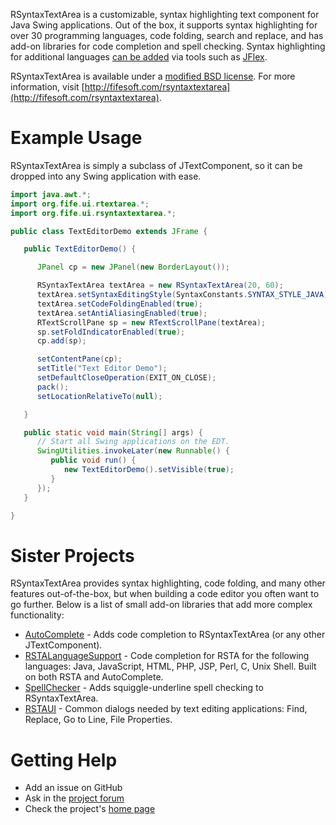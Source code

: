 RSyntaxTextArea is a customizable, syntax highlighting text component for Java Swing applications.  Out of the box, it supports syntax highlighting for over 30 programming languages, code folding, search and replace, and has add-on libraries for code completion and spell checking.  Syntax highlighting for additional languages [can be added](http://fifesoft.com/rsyntaxtextarea/doc/) via tools such as [JFlex](http://jflex.de).

RSyntaxTextArea is available under a [modified BSD license](http://github/com/bobbylight/RSyntaxTextArea/blog/master/License.txt).  For more information, visit [http://fifesoft.com/rsyntaxtextarea](http://fifesoft.com/rsyntaxtextarea).

# Example Usage

RSyntaxTextArea is simply a subclass of JTextComponent, so it can be dropped into any Swing application with ease.

```java
import java.awt.*;
import org.fife.ui.rtextarea.*;
import org.fife.ui.rsyntaxtextarea.*;

public class TextEditorDemo extends JFrame {

   public TextEditorDemo() {

      JPanel cp = new JPanel(new BorderLayout());

      RSyntaxTextArea textArea = new RSyntaxTextArea(20, 60);
      textArea.setSyntaxEditingStyle(SyntaxConstants.SYNTAX_STYLE_JAVA);
      textArea.setCodeFoldingEnabled(true);
      textArea.setAntiAliasingEnabled(true);
      RTextScrollPane sp = new RTextScrollPane(textArea);
      sp.setFoldIndicatorEnabled(true);
      cp.add(sp);

      setContentPane(cp);
      setTitle("Text Editor Demo");
      setDefaultCloseOperation(EXIT_ON_CLOSE);
      pack();
      setLocationRelativeTo(null);

   }

   public static void main(String[] args) {
      // Start all Swing applications on the EDT.
      SwingUtilities.invokeLater(new Runnable() {
         public void run() {
            new TextEditorDemo().setVisible(true);
         }
      });
   }

}
```
# Sister Projects

RSyntaxTextArea provides syntax highlighting, code folding, and many other features out-of-the-box, but when building a code editor you often want to go further.  Below is a list of small add-on libraries that add more complex functionality:

* [AutoComplete](https://github.com/bobbylight/AutoComplete) - Adds code completion to RSyntaxTextArea (or any other JTextComponent).
* [RSTALanguageSupport](https://github.com/bobbylight/RSTALanguageSupport) - Code completion for RSTA for the following languages: Java, JavaScript, HTML, PHP, JSP, Perl, C, Unix Shell.  Built on both RSTA and AutoComplete.
* [SpellChecker](https://github.com/bobbylight/SpellChecker) - Adds squiggle-underline spell checking to RSyntaxTextArea.
* [RSTAUI](https://github.com/bobbylight/RSTAUI) - Common dialogs needed by text editing applications: Find, Replace, Go to Line, File Properties.

# Getting Help

* Add an issue on GitHub
* Ask in the [project forum](http://fifesoft.com/forum/)
* Check the project's [home page](http://fifesoft.com/rsyntaxtextarea)

